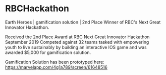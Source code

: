 # RBCHackathon
Earth Heroes | gamification solution | 2nd Place Winner of RBC's Next Great Innovator Hackathon.

Received the 2nd Place Award at RBC Next Great Innovator Hackathon
September 2019
Competed against 32 teams tasked with empowering youth to live sustainably by building an interactive IOS game and was awarded $5,000 for gamification solution.

Gamification Solution has been prototyped here: https://marvelapp.com/4g1a789/screen/61648516
